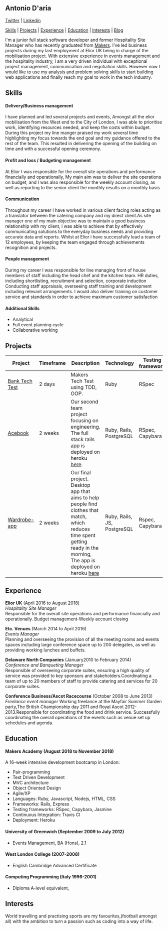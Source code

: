 ## Antonio D'aria
[Twitter](https://twitter.com/antonio_daria) | [Linkedin](https://www.linkedin.com/in/antonio-d-aria-59383046/)

[Skills](#skills) | [Projects](#projects) | [Experience](#experience) | [Education](#education) | [Interests](#interests) | [Blog](https://medium.com/@antoniodaria)

I'm a junior full stack software developer and former Hospitality Site Manager who has recently graduated from [Makers](https://makers.tech/). I've led business projects during my last employment at Elior UK being in charge of the mobilisation project. With extensive experience in events management and the hospitality industry, I am a very driven individual with exceptional project management, communication and negotiation skills. However now I would like to use my analysis and problem solving skills to start building web applications and finally reach my goal to work in the tech industry.  

## Skills


#### Delivery/Business management

I have planned and led several projects and events, Amongst all the elior mobilisation from the West end to the City of London, I was able to prioritise work, identifying resources needed, and keep the costs within budget.
During this project my line manger praised my work several time highlighting my focus towards the end goal and my guidance offered to the rest of the team. This resulted in delivering the opening of the building on time and with a successful opening ceremony.

#### Profit and loss / Budgeting management

At Elior I was responsible for the overall site operations and performance financially and operationally, My main aim was to deliver the site operations on budget, and I was also responsible for the weekly account closing, as well as reporting to the senior client the monthly results on a monthly basis


#### Communication

Throughout my career I have worked in various client facing roles acting as a translator between the catering company and my direct client.As site manager one of my main objective was to maintain a good business relationship with my client, i was able to achieve that by effectively communicating solutions to the everyday business needs and providing accurate data and reports.
Whilst at Elior i have successfully lead a team of 12 employees, by keeping the team engaged through achievements recognition and projects.

#### People management

During my career I was responsible for line managing front of house members of staff including the head chef and the kitchen team.
HR duties, including shortlisting, recruitment and selection, corporate induction
Conducting staff appraisals, overseeing staff training and development including relevant arrangements. I would also deliver training on customer service and standards in order to achieve maximum customer satisfaction 

#### Additional Skills

- Analytical
- Full event planning cycle
- Collaborative working

## Projects

| Project | Timeframe | Description | Technology | Testing framework |
| --------| ----------| ------------| -----------| ------------------|
| [Bank Tech Test]() | 2 days | Makers Tech Test using TDD, OOP. | Ruby | RSpec |
| [Acebook](https://github.com/AntonioDaria/acebook-rails-the-spartans) | 2 weeks | Our second team project focusing on engineering. The full stack rails app is deployed on heroku [here](https://acebook-the-spartans.herokuapp.com/users/sign_in). | Ruby, Rails, PostgreSQL | RSpec, Capybara |
| [Wardrobe-app]() | 2 weeks | Our final project. Desktop app that aims to help people find clothes that match, which reduces time spent getting ready in the morning, The app is deployed on heroku [here](https://clueless-wardrobe.herokuapp.com/users/sign_in) | Ruby, Rails, JS, PostgreSQL | Rspec, Capybara |

## Experience

**Elior UK** (April 2016 to August 2018)    
*Hospitality Site Manager*  
Responsible for the overall site operations and performance financially and operationally.
Budget management-Weekly account closing 

**Etc. Venues** (March 2014 to April 2016)   
*Events Manager*  
Planning and overseeing the provision of all the meeting rooms and events spaces including large conference space up to 200 delegates, as well as providing working lunches and buffets.

**Delaware North Companies** (January2010 to February 2014)  
*Conference and Banqueting Manager*  
Responsible of overseeing corporate suites, ensuring a high quality of service was provided to key sponsors and stakeholders.Coordinating a team of up to 20 members of staff to provide catering and services for 20 corporate suites.


**Conference Business/Ascot Racecourse** (October 2008 to June 2013)
*Freelance event manager*
Working freelance at the Mayfair Summer Garden party,The British Championship day 2011 and Royal Ascot 2012-2013.Responsible for coordinating the food and drink service.
Successfully coordinating the overall operations of the events such as venue set up schedules and agenda.


## Education

#### Makers Academy (August 2018 to November 2018)

A 16-week intensive development bootcamp in London:
- Pair-programming
- Test Driven Development
- MVC architecture
- Object Oriented Design
- Agile/XP
- Languages: Ruby, Javascript, Nodejs, HTML, CSS
- Frameworks: Rails, Express
- Testing frameworks: RSpec, Capybara, Jasmine
- Continuous Integration: Travis CI
- Deployment: Heroku

#### University of Greenwich (September 2009 to July 2012)

- Events Management, BA (Hons), 2.1

#### West London College (2007-2008)

- English Cambridge Advanced Certificate

#### Computing Programming (Italy 1996-2001)

- Diploma A-level equivalent,


## Interests

World travelling and practising sports are my favourites,(football amongst all) with the ambition to turn a passion such as coding into a way of life.
